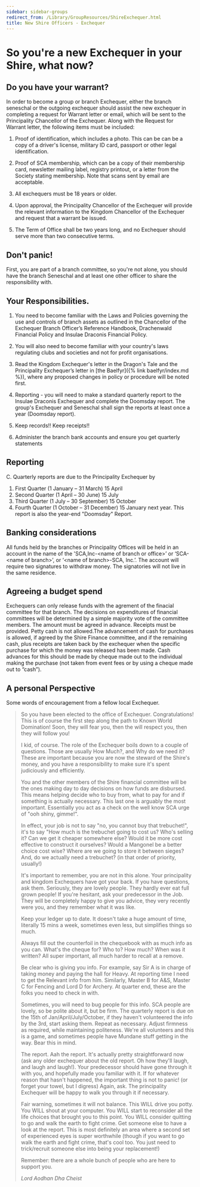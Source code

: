 ```yaml
---
sidebar: sidebar-groups
redirect_from: /Library/GroupResources/ShireExchequer.html
title: New Shire Officers - Exchequer
---
```


# So you're a new Exchequer in your Shire, what now?

## Do you have your warrant?

In order to become a group or branch Exchequer, either the branch seneschal or the outgoing exchequer should assist the new exchequer in completing a request for Warrant letter or email, which will be sent to the Principality Chancellor of the Exchequer. Along with the Request for Warrant letter, the following items must be included:

1. Proof of identification, which includes a photo. This can be can be a copy of a driver's license, military ID card, passport or other legal identification.

2. Proof of SCA membership, which can be a copy of their membership card, newsletter mailing label, registry printout, or a letter from the Society stating membership. Note that scans sent by email are acceptable.

3. All exchequers must be 18 years or older.

4. Upon approval, the Principality Chancellor of the Exchequer will provide the relevant information to the Kingdom Chancellor of the Exchequer and request that a warrant be issued.

5. The Term of Office shall be two years long, and no Exchequer should serve more than two consecutive terms.

## Don't panic!
First, you are part of a branch committee, so you're not alone, you should have the branch Seneschal and at least one other officer to share the responsibility with. 

## Your Responsibilities.

1. You need to become familiar with the Laws and Policies governing the use and controls of branch assets as outlined in the Chancellor of the Exchequer Branch Officer’s Reference Handbook, Drachenwald Financial Policy and Insulae Draconis Financial Policy.

2. You will also need to become familiar with your country's laws regulating clubs and societies and not for profit organisations.

3. Read the Kingdom Exchequer's letter in the Dragon's Tale and the Principality Exchequer’s letter in [the Baelfyr]({% link baelfyr/index.md %}), where any proposed changes in policy or procedure will be noted first.

4. Reporting - you will need to make a standard quarterly report to the Insulae Draconis Exchequer and complete the Doomsday report. The group's Exchequer and Seneschal shall sign the reports at least once a year (Doomsday report).

5. Keep records!! Keep receipts!!

6. Administer the branch bank accounts and ensure you get quarterly statements

## Reporting
C. Quarterly reports are due to the Principality Exchequer by

1. First Quarter (1 January – 31 March) 15 April
2. Second Quarter (1 April – 30 June) 15 July
3. Third Quarter (1 July – 30 September) 15 October
4. Fourth Quarter (1 October – 31 December) 15 January next year. This report is also the year-end "Doomsday" Report.

## Banking considerations

All funds held by the branches or Principality Offices will be held in an account in the name of the 'SCA,Inc-&lt;name of branch or office&gt;’ or ‘SCA-&lt;name of branch&gt;’, or ‘&lt;name of branch&gt;-SCA, Inc.’. The account will require two signatures to withdraw money. The signatories will not live in the same residence.


## Agreeing a budget spend

Exchequers can only release funds with the agrement of the finacial committee for that branch. The decisions on expenditures of financial committees will be determined by a simple majority vote of the committee members. The amount must be agreed in advance. Receipts must be provided.  Petty cash is not allowed.The advancement of cash for purchases is allowed, if agreed by the Shire Finance committee, and if the remaining cash, plus receipts are taken back by the exchequer when the specific purchase for which the money was released has been made.  Cash advances  for this should be made by cheque made out to the individual making the purchase (not taken from event fees or by using a cheque made out to “cash”).

## A personal Perspective

Some words of encouragement from a fellow local Exchequer.

<blockquote class="testimonial">

<p>
So you have been elected to the office of Exchequer. Congratulations! This is of course the first step along the path to Known World Domination! Soon, they will fear you, then the will respect you, then they will follow you!  
</p>
<p>
I kid, of course. The role of the Exchequer boils down to a couple of questions. Those are usually How Much?, and Why do we need it? 
These are important because you are now the steward of the Shire's money, and you have a responsibility to make sure it's spent judiciously and efficiently.
</p>
<p>
You and the other members of the Shire financial committee will be the ones making day to day decisions on how funds are disbursed. This means helping decide who to buy from, what to pay for and if something is actually necessary. This last one is arguably the most important. Essentially you act as a check on the well know SCA urge of "ooh shiny, gimme!".
</p>
<p>
In effect, your job is not to say "no, you cannot buy that trebuchet!", it's to say "How much is the trebuchet going to cost us? Who's selling it? Can we get it cheaper somewhere else? Would it be more cost effective to construct it ourselves? Would a Mangonel be a better choice cost wise? Where are we going to store it between sieges? And, do we actually need a trebuchet? (in that order of priority, usually!)
</p>
<p>
It's important to remember, you are not in this alone. Your principality and kingdom Exchequers have got your back.  If you have questions, ask them. Seriously, they are lovely people. They hardly ever eat full grown people! If you're hesitant, ask your predecessor in the Job. They will be completely happy to give you advice, they very recently were you, and they remember what it was like.
</p>
<p>
Keep your ledger up to date. It doesn't take a huge amount of time, literally 15 mins a week, sometimes even less, but simplifies things so much.
</p>
<p>
Always fill out the counterfoil in the chequebook with as much info as you can. What's the cheque for? Who to? How much? When was it written? All super important, all much harder to recall at a remove.
</p>
<p>
Be clear who is giving you info. For example, say Sir A is in charge of taking money and paying the hall for Heavy.  At reporting time I need to get the Relevant info from him. Similarly, Master B for A&S, Master C for Fencing and Lord D for Archery. At quarter end, these are the folks you need to check in with.
</p>
<p>
Sometimes, you will need to bug people for this info. SCA people are lovely, so be polite about it, but be firm. The quarterly report is due on the 15th of Jan/April/July/October, if they haven't volunteered the info by the 3rd, start asking them. Repeat as necessary. Adjust firmness as required, while maintaining politeness. We're all volunteers and this is a game, and sometimes people have Mundane stuff getting in the way. Bear this in mind.
</p>
<p>
The report. Aah the report. It's actually pretty straightforward now (ask any older exchequer about the old report. Oh how they'll laugh, and laugh and laugh!). Your predecessor should have gone through it with you, and hopefully made you familiar with it. If for whatever reason that hasn't happened, the important thing is not to panic! (or forget your towel, but I digress)  Again, ask. The principality Exchequer will be happy to walk you through it if necessary. 
</p>
<p>
Fair warning, sometimes it will not balance. This WILL drive you potty. You WILL shout at your computer. You WILL start to reconsider all the life choices that brought you to this point. You WILL consider quitting to go and walk the earth to fight crime. Get someone else to have a look at the report. This is most definitely an area where a second set of experienced eyes is super worthwhile (though if you want to go walk the earth and fight crime, that's cool too. You just need to trick/recruit someone else into being your replacement!)
</p>
<p>
Remember: there are a whole bunch of people who are here to support you.
</p>
<cite>
<span class="name">Lord Aodhan Dha Cheist</span>
</cite>
</blockquote>












